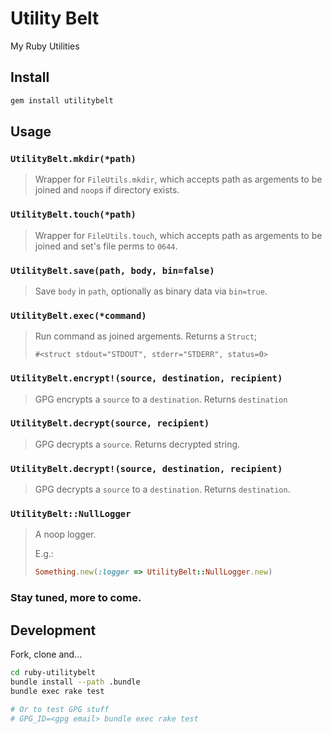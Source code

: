 Utility Belt
============

My Ruby Utilities

## Install

```bash
gem install utilitybelt
```

## Usage

### `UtilityBelt.mkdir(*path)`

> Wrapper for `FileUtils.mkdir`, which accepts path as argements to be joined and
> `noop`s if directory exists.

### `UtilityBelt.touch(*path)`

> Wrapper for `FileUtils.touch`, which accepts path as argements to be joined and
> set's file perms to `0644`.

### `UtilityBelt.save(path, body, bin=false)`

> Save `body` in `path`, optionally as binary data via `bin=true`.

### `UtilityBelt.exec(*command)`

> Run command as joined argements. Returns a `Struct`;
>
> ```
> #<struct stdout="STDOUT", stderr="STDERR", status=0>
> ```

### `UtilityBelt.encrypt!(source, destination, recipient)`

> GPG encrypts a `source` to a `destination`. Returns `destination`

### `UtilityBelt.decrypt(source, recipient)`

> GPG decrypts a `source`. Returns decrypted string.

### `UtilityBelt.decrypt!(source, destination, recipient)`

> GPG decrypts a `source` to a `destination`. Returns `destination`.

### `UtilityBelt::NullLogger`

> A noop logger.
>
> E.g.:
>
> ```ruby
> Something.new(:logger => UtilityBelt::NullLogger.new)
> ```

### Stay tuned, more to come.

## Development

Fork, clone and...

```bash
cd ruby-utilitybelt
bundle install --path .bundle
bundle exec rake test

# Or to test GPG stuff
# GPG_ID=<gpg email> bundle exec rake test
```

